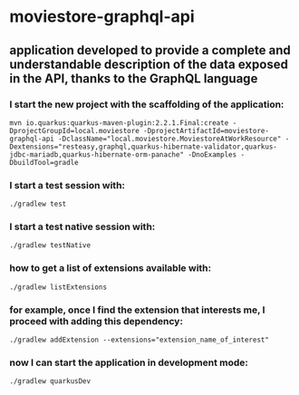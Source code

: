# moviestore-graphql-api

## application developed to provide a complete and understandable description of the data exposed in the API, thanks to the GraphQL language

### I start the new project with the scaffolding of the application:
```
mvn io.quarkus:quarkus-maven-plugin:2.2.1.Final:create -DprojectGroupId=local.moviestore -DprojectArtifactId=moviestore-graphql-api -DclassName="local.moviestore.MoviestoreAtWorkResource" -Dextensions="resteasy,graphql,quarkus-hibernate-validator,quarkus-jdbc-mariadb,quarkus-hibernate-orm-panache" -DnoExamples -DbuildTool=gradle
```

### I start a test session with:
```
./gradlew test
```

### I start a test native session with:
```
./gradlew testNative
```

### how to get a list of extensions available with:
```
./gradlew listExtensions
```

### for example, once I find the extension that interests me, I proceed with adding this dependency:
```
./gradlew addExtension --extensions="extension_name_of_interest"
```

### now I can start the application in development mode:
```
./gradlew quarkusDev
```
